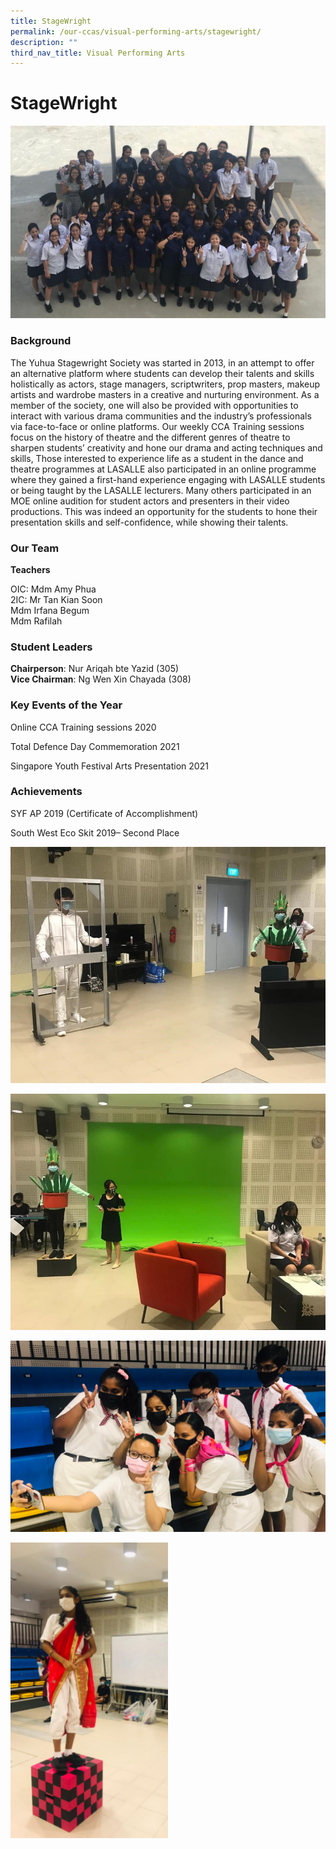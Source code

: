 ```yaml
---
title: StageWright
permalink: /our-ccas/visual-performing-arts/stagewright/
description: ""
third_nav_title: Visual Performing Arts
---
```

# **StageWright**

![](/images/sw.png)

### Background

The Yuhua Stagewright Society was started in 2013, in an attempt to offer an alternative platform where students can develop their talents and skills holistically as actors, stage managers, scriptwriters, prop masters, makeup artists and wardrobe masters in a creative and nurturing environment. As a member of the society, one will also be provided with opportunities to interact with various drama communities and the industry’s professionals via face-to-face or online platforms. Our weekly CCA Training sessions focus on the history of theatre and the different genres of theatre to sharpen students’ creativity and hone our drama and acting techniques and skills, 
Those interested to experience life as a student in the dance and theatre programmes at LASALLE also participated in an online programme where they gained a first-hand experience engaging with LASALLE students or being taught by the LASALLE lecturers. Many others participated in an MOE online audition for student actors and presenters in their video productions. This was indeed an opportunity for the students to hone their presentation skills and self-confidence, while showing their talents. 

### Our Team

**Teachers**

OIC: Mdm Amy Phua    
2IC: Mr Tan Kian Soon   
Mdm Irfana Begum    
Mdm Rafilah&nbsp;  

### Student Leaders

**Chairperson**: Nur Ariqah bte Yazid (305)  
**Vice Chairman**: Ng Wen Xin Chayada (308)  

### Key Events of the Year

Online CCA Training sessions 2020  

Total Defence Day Commemoration 2021

Singapore Youth Festival Arts Presentation 2021&nbsp;

### Achievements

SYF AP 2019 (Certificate of Accomplishment)

South West Eco Skit 2019– Second Place

![](/images/sw2.jpg)

![](/images/sw3.jpg)

![](/images/sw%205.png)

<img src="/images/sw%206.png" style="width:50%">